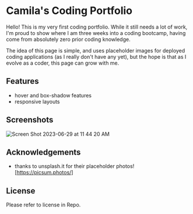 # Camila's Coding Portfolio
Hello! This is my very first coding portfolio. While it still needs a lot of work,
I'm proud to show where I am three weeks into a coding bootcamp, having come
from absolutely zero prior coding knowledge.

The idea of this page is simple, and uses placeholder images for 
deployed coding applications (as I really don't have any yet), but
the hope is that as I evolve as a coder, this page can grow with me.


## Features
- hover and box-shadow features
- responsive layouts


## Screenshots
![Screen Shot 2023-06-29 at 11 44 20 AM](https://github.com/cmv303/Camila-is-learning-code/assets/115678318/8d0e6c39-64a4-44cf-8df0-1639a20b6fc7)


## Acknowledgements
 - thanks to unsplash.it for their placeholder photos! [https://picsum.photos/]


## License
Please refer to license in Repo.


